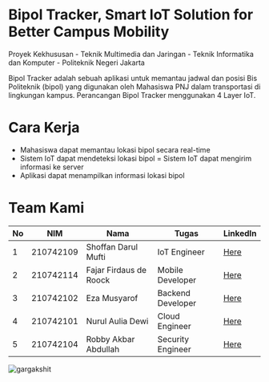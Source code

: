 # Bipol Tracker, Smart IoT Solution for Better Campus Mobility

Proyek Kekhususan - Teknik Multimedia dan Jaringan - Teknik Informatika dan Komputer - Politeknik Negeri Jakarta

Bipol Tracker adalah sebuah aplikasi untuk memantau jadwal dan posisi Bis Politeknik (bipol) yang digunakan oleh Mahasiswa PNJ dalam transportasi di lingkungan kampus. Perancangan Bipol Tracker menggunakan 4 Layer IoT.

# Cara Kerja

- Mahasiswa dapat memantau lokasi bipol secara real-time
- Sistem IoT dapat mendeteksi lokasi bipol
= Sistem IoT dapat mengirim informasi ke server
- Aplikasi dapat menampilkan informasi lokasi bipol

# Team Kami

| No | NIM | Nama | Tugas | LinkedIn |
| ----- | ----- | ----- | ----- | ----- |
|1|210742109|Shoffan Darul Mufti|IoT Engineer|[Here](https://www.linkedin.com/in/shoffanda/)|
|2|210742114|Fajar Firdaus de Roock|Mobile Developer|[Here](https://www.linkedin.com/in/firdausderoock/)|
|3|210742102|Eza Musyarof|Backend Developer|[Here](https://www.linkedin.com/in/ezamusyarof/)|
|4|210742101|Nurul Aulia Dewi|Cloud Engineer|[Here](https://www.linkedin.com/in/nuruladewi/)|
|5|210742104|Robby Akbar Abdullah|Security Engineer|[Here](https://www.linkedin.com/in/robby-akbar-abdullah/)|

<p align="left">
  <img
    src="https://komarev.com/ghpvc/?username=Tourify-Capstone"
    alt="gargakshit"
  />
</p>

